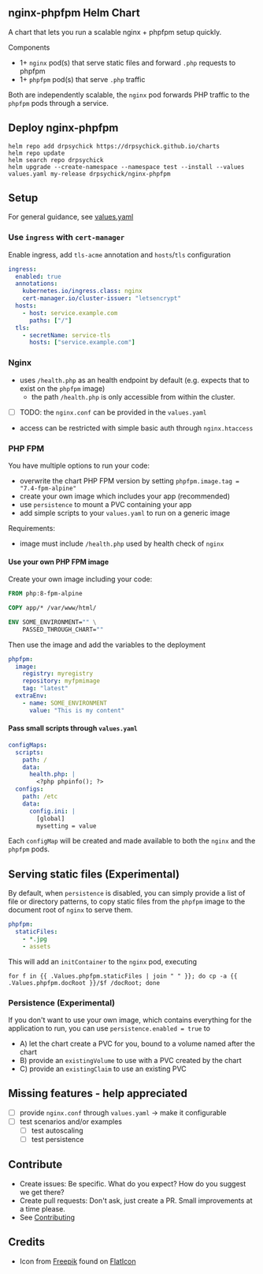 ## nginx-phpfpm Helm Chart
A chart that lets you run a scalable nginx + phpfpm setup quickly.

Components
* 1+ `nginx` pod(s) that serve static files and forward `.php` requests to phpfpm
* 1+ `phpfpm` pod(s) that serve `.php` traffic

Both are independently scalable, the `nginx` pod forwards PHP traffic to the `phpfpm` pods through a service.

## Deploy nginx-phpfpm
```shell
helm repo add drpsychick https://drpsychick.github.io/charts
helm repo update
helm search repo drpsychick
helm upgrade --create-namespace --namespace test --install --values values.yaml my-release drpsychick/nginx-phpfpm
```

## Setup
For general guidance, see [values.yaml](values.yaml)

### Use `ingress` with `cert-manager`
Enable ingress, add `tls-acme` annotation and `hosts`/`tls` configuration
```yaml
ingress:
  enabled: true
  annotations:
    kubernetes.io/ingress.class: nginx
    cert-manager.io/cluster-issuer: "letsencrypt"
  hosts:
    - host: service.example.com
      paths: ["/"]
  tls:
    - secretName: service-tls
      hosts: ["service.example.com"]
```

### Nginx
* uses `/health.php` as an health endpoint by default (e.g. expects that to exist on the `phpfpm` image)
  * the path `/health.php` is only accessible from within the cluster.
* [ ] TODO: the `nginx.conf` can be provided in the `values.yaml`
* access can be restricted with simple basic auth through `nginx.htaccess`

### PHP FPM
You have multiple options to run your code:
* overwrite the chart PHP FPM version by setting `phpfpm.image.tag = "7.4-fpm-alpine"`
* create your own image which includes your app (recommended)
* use `persistence` to mount a PVC containing your app
* add simple scripts to your `values.yaml` to run on a generic image
  
Requirements:
* image must include `/health.php` used by health check of `nginx`

#### Use your own PHP FPM image
Create your own image including your code:
```dockerfile
FROM php:8-fpm-alpine

COPY app/* /var/www/html/

ENV SOME_ENVIRONMENT="" \
    PASSED_THROUGH_CHART=""
```
Then use the image and add the variables to the deployment
```yaml
phpfpm:
  image:
    registry: myregistry
    repository: myfpmimage
    tag: "latest"
  extraEnv:
    - name: SOME_ENVIRONMENT
      value: "This is my content"
```

#### Pass small scripts through `values.yaml`
```yaml
configMaps:
  scripts:
    path: /
    data:
      health.php: |
        <?php phpinfo(); ?>
  configs:
    path: /etc
    data:
      config.ini: |
        [global]
        mysetting = value
```

Each `configMap` will be created and made available to both the `nginx` and the `phpfpm` pods.

## Serving static files (Experimental)
By default, when `persistence` is disabled, you can simply provide a list of file or directory patterns,
to copy static files from the `phpfpm` image to the document root of `nginx` to serve them.
```yaml
phpfpm:
  staticFiles:
    - *.jpg
    - assets
```
This will add an `initContainer` to the `nginx` pod, executing
```shell
for f in {{ .Values.phpfpm.staticFiles | join " " }}; do cp -a {{ .Values.phpfpm.docRoot }}/$f /docRoot; done
```

### Persistence (Experimental)
If you don't want to use your own image, which contains everything for the application to run,
you can use `persistence.enabled = true` to
* A) let the chart create a PVC for you, bound to a volume named after the chart
* B) provide an `existingVolume` to use with a PVC created by the chart 
* C) provide an `existingClaim` to use an existing PVC

## Missing features - help appreciated
* [ ] provide `nginx.conf` through `values.yaml` -> make it configurable
* [ ] test scenarios and/or examples
  * [ ] test autoscaling
  * [ ] test persistence

## Contribute
* Create issues: Be specific. What do you expect? How do you suggest we get there?
* Create pull requests: Don't ask, just create a PR. Small improvements at a time please.
* See [Contributing](../../CONTRIBUTING.md) 

## Credits
* Icon from [Freepik](https://www.freepik.com) found on [FlatIcon](https://www.flaticon.com/)